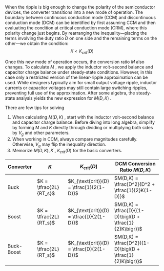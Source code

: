 When the ripple is big enough to change the polarity of the semiconductor devices, the converter transitions
into a new mode of operation. The boundary between continuous conduction mode (CCM) and discontinuous conduction
mode (DCM) can be identified by first assuming CCM and then evaluating the condition at critical conduction mode (CRM),
where this polarity change just begins. By rearranging the inequality—placing the terms involving the duty ratio $D$ 
on one side and the remaining terms on the other—we obtain the condition:
$$K<K_{crit} (D)$$

Once this new mode of operation occurs, the conversion ratio $M$ also changes. To calculate $M$ , we apply the inductor
volt–second balance and capacitor charge balance under steady-state conditions. However, in this case only a restricted
version of the linear-ripple approximation can be used. While designers typically aim for small output voltage ripple, 
inductor currents or capacitor voltages may still contain large switching ripples, preventing full use of the approximation.
After some algebra, the steady-state analysis yields the new expression for $M(D,K)$ .

There are few tips for solving
1. When calculating $M(D,K)$ , start with the inductor volt–second balance and capacitor charge balance. Before diving into 
long algebra, simplify by forming $M$  and $K$  directly through dividing or multiplying both sides by $V_g$ and other parameters.
2. When working in CCM, always compare magnitudes carefully. Otherwise, $V_g$ may flip the inequality direction.
3. Memorize $M(D,K), K$ , $K_{crit}(D)$ for the basic converters.

| Converter   | $K$ | $K_{\text{crit}}(D)$ | DCM Conversion Ratio $M(D,K)$ |
|-------------|-----|----------------------|-------------------------------|
| Buck        | $K = \tfrac{2L}{RT_s}$ | $K_{\text{crit}}(D) = \tfrac{1}{2(1-D)}$ | $M(D,K) = \tfrac{D^2}{D^2 + \tfrac{1}{2}K(1-D)}$ |
| Boost       | $K = \tfrac{2L}{RT_s}$ | $K_{\text{crit}}(D) = \tfrac{D}{2(1-D)}$ | $M(D,K) = \tfrac{D}{(1-D)\bigl(D + \tfrac{1}{2}K\bigr)}$ |
| Buck-Boost  | $K = \tfrac{2L}{RT_s}$ | $K_{\text{crit}}(D) = \tfrac{D}{2(1-D)}$ | $M(D,K) = \tfrac{D^2}{(1-D)\bigl(D + \tfrac{1}{2}K\bigr)}$ |
